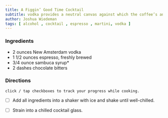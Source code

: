 ```yaml
---
title: A Figgin’ Good Time Cocktail
subtitle: vodka provides a neutral canvas against which the coffee’s and syrup’s bitter and sweet notes can shine.
author: Joshua Wiedeman
tags: [ alcohol , cocktail , espresso , martini, vodka ]
---
```




### Ingredients

- 2 ounces New Amsterdam vodka
- 1 1/2 ounces espresso, freshly brewed
- 3/4 ounce sambuca syrup*
- 2 dashes chocolate bitters


### Directions
`click / tap checkboxes to track your progress while cooking.`

- [ ] Add all ingredients into a shaker with ice and shake until well-chilled.

- [ ] Strain into a chilled cocktail glass.